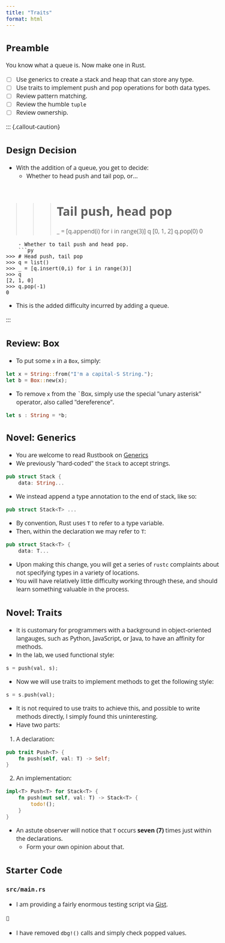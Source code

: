 ```yaml
---
title: "Traits"
format: html
---
```


## Preamble

You know what a queue is. Now make one in Rust.

- [ ] Use generics to create a stack and heap that can store any type.
- [ ] Use traits to implement push and pop operations for both data types.
- [ ] Review pattern matching.
- [ ] Review the humble `tuple`
- [ ] Review ownership.

::: {.callout-caution}

## Design Decision

- With the addition of a queue, you get to decide:
    - Whether to head push and tail pop, or...
    ```py
>>> # Tail push, head pop
>>> _ = [q.append(i) for i in range(3)]
>>> q
[0, 1, 2]
>>> q.pop(0)
0
```
    - Whether to tail push and head pop.
    ```py
>>> # Head push, tail pop
>>> q = list()
>>> _ = [q.insert(0,i) for i in range(3)]
>>> q
[2, 1, 0]
>>> q.pop(-1)
0
```

- This is the added difficulty incurred by adding a queue.

:::

## Review: Box

- To put some `x` in a `Box`, simply:
```rs
let x = String::from("I'm a capital-S String.");
let b = Box::new(x);
```
- To remove `x` from the `Box, simply use the special "unary asterisk" operator, also called "dereference".
```rs
let s : String = *b;
```

## Novel: Generics

- You are welcome to read Rustbook on [Generics](https://doc.rust-lang.org/book/ch10-01-syntax.html)
- We previously "hard-coded" the `Stack` to accept strings.
```rs
pub struct Stack {
    data: String...
```
- We instead append a type annotation to the end of stack, like so:
```rs
pub struct Stack<T> ...
```
- By convention, Rust uses `T` to refer to a type variable.
- Then, within the declaration we may refer to `T`:
```rs
pub struct Stack<T> {
    data: T...
```
- Upon making this change, you will get a series of `rustc` complaints about not specifying types in a variety of locations.
- You will have relatively little difficulty working through these, and should learn something valuable in the process.

## Novel: Traits

- It is customary for programmers with a background in object-oriented langauges, such as Python, JavaScript, or Java, to have an affinity for methods.
- In the lab, we used functional style:
```rs
s = push(val, s);
```
- Now we will use traits to implement methods to get the following style:
```rs
s = s.push(val);
```
- It is not required to use traits to achieve this, and possible to write methods directly, I simply found this uninteresting.
- Have two parts:
1. A declaration:
```rs
pub trait Push<T> {
    fn push(self, val: T) -> Self;
}
```
2. An implementation:
```rs
impl<T> Push<T> for Stack<T> {
    fn push(mut self, val: T) -> Stack<T> {
        todo!();
    }
}
```
- An astute observer will notice that `T` occurs **seven (7)** times just within the declarations.
    - Form your own opinion about that.
    


## Starter Code

### `src/main.rs`

- I am providing a fairly enormous testing script via [Gist](https://gist.github.com/cd-public/729970751c03c57a9a15ad0c7ef566c0).

<style>
/* https://github.com/lonekorean/gist-syntax-themes */
@import url('https://cdn.rawgit.com/lonekorean/gist-syntax-themes/d49b91b3/stylesheets/idle-fingers.css');

@import url('https://fonts.googleapis.com/css?family=Open+Sans');
body {
  font: 16px 'Open Sans', sans-serif;
}
body .gist .gist-file {
  border-color: #555 #555 #444
}
body .gist .gist-data {
  border-color: #555
}
body .gist .gist-meta {
  color: #ffffff;
  background: #373737; 
}
body .gist .gist-meta a {
  color: #ffffff
}
body .gist .gist-data .pl-s .pl-s1 {
  color: #a5c261
}
</style>
<script src="your-gist-embed"></script>

<script src="https://gist.github.com/cd-public/729970751c03c57a9a15ad0c7ef566c0.js"></script>

- I have removed `dbg!()` calls and simply check popped values.